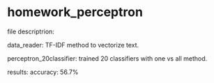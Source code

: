 # homework_perceptron

file descriptrion:

data_reader: TF-IDF method to vectorize text.

perceptron_20classifier: trained 20 classifiers with one vs all method.


results:
accuracy: 56.7%
